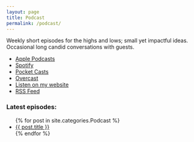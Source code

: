 ```yaml
---
layout: page
title: Podcast
permalink: /podcast/
---
```

Weekly short episodes for the highs and lows; small yet impactful ideas. Occasional long candid conversations with guests.

- [Apple Podcasts](https://podcasts.apple.com/podcast/id1511066766)
- [Spotify](https://open.spotify.com/show/0Ag9bNP2x2ova48QpnzSEy)
- [Pocket Casts](https://pca.st/rfr5tkab)
- [Overcast](https://overcast.fm/itunes1511066766)
- [Listen on my website](https://chaitanya.page/podcast/)
- [RSS Feed](https://chaitanya.page/feed/podcast)

<h3>Latest episodes:</h3>
<ul>
{% for post in site.categories.Podcast %}
	<li><a href="{{ post.url | relative_url }}">{{ post.title }}</a></li>
{% endfor %}
</ul>